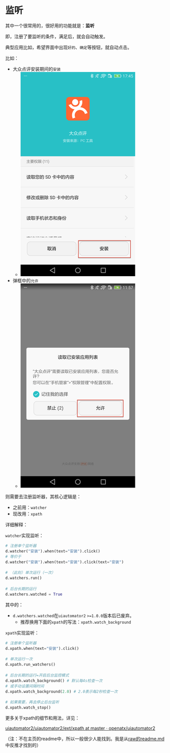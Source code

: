 # 监听

其中一个很常用的，很好用的功能就是：**监听**

即，注册了要监听的条件，满足后，就会自动触发。

典型应用比如，希望界面中出现`好的`、`确定`等按钮，就自动点击。

比如：

* 大众点评安装期间的`安装`
  * ![android_install_app_dianping_install](../assets/img/android_install_app_dianping_install.png)
* 弹框中的`允许`
  * ![popup_allow_button](../assets/img/popup_allow_button.png)

则需要去注册监听器，其核心逻辑是：

* 之前用：`watcher`
* 现改用：`xpath`

详细解释：

`watcher`实现监听：

```python
# 注册单个监听器
d.watcher("安装").when(text="安装").click()
# 等价于
d.watcher("安装").when(text="安装").click(text="安装")

# （此刻）单次运行（一次）
d.watchers.run()

# 后台长期的运行
d.watchers.watched = True
```

其中的：
* `d.watchers.watched`在`uiautomator2` `>=1.0.0`版本后已废弃。
    * 推荐换用下面的`xpath`的写法：`xpath.watch_background`

`xpath`实现监听：

```python
# 注册单个监听器
d.xpath.when(text="安装").click()

# 单次运行一次
d.xpath.run_watchers()

# 后台长期的运行=开启后台监控模式
d.xpath.watch_background() # 默认每4s检查一次
# 或手动设置间隔时间
d.xpath.watch_background(2.0) # 2.0表示每2秒检查一次

# 如果需要，再去停止后台监听
d.xpath.watch_stop()
```

更多关于xpath的细节和用法，详见：

[uiautomator2/uiautomator2/ext/xpath at master · openatx/uiautomator2](https://github.com/openatx/uiautomator2/tree/master/uiautomator2/ext/xpath)

（注：不在主页的readme中，所以一般很少人能找到。我是从[raw的readme.md](https://raw.githubusercontent.com/openatx/uiautomator2/master/uiautomator2/ext/xpath/README.md)中反推才找到的）

